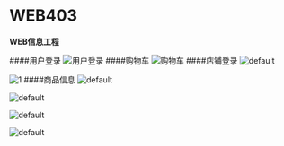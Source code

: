 # WEB403
**WEB信息工程**

####用户登录
![用户登录](https://cloud.githubusercontent.com/assets/12514873/8645641/cc520398-297b-11e5-8a07-8280cc9e294a.png)
####购物车
![购物车](https://cloud.githubusercontent.com/assets/12514873/8645659/e16d8fc2-297b-11e5-936d-864aee158332.jpg)
####店铺登录
![default](https://cloud.githubusercontent.com/assets/12514873/8646423/770ca5f8-2982-11e5-8e27-515682fad6df.png)

![1](https://cloud.githubusercontent.com/assets/12514873/8646711/c3e740de-2984-11e5-88f0-7c4cba989965.png)
####商品信息
![default](https://cloud.githubusercontent.com/assets/12514873/8646757/0f9ac2da-2985-11e5-9219-2216c53db692.png)

![default](https://cloud.githubusercontent.com/assets/12514899/8648657/f24e27e8-2994-11e5-8f62-21ee1f3b4544.png)

![default](https://cloud.githubusercontent.com/assets/12514899/8648678/20e11b6a-2995-11e5-905d-a735844d0c25.png)

![default](https://cloud.githubusercontent.com/assets/12514899/8648700/572d6980-2995-11e5-8dfe-4ea5f9589753.png)
